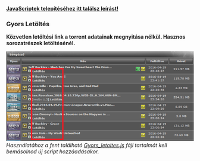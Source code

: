 **[JavaScriptek telepítéséhez itt találsz leírást!](https://github.com/Soresu/JavaScripts)**
### Gyors Letöltés
**Közvetlen letöltési link a torrent adatainak megnyitása nélkül. Hasznos sorozatrészek letöltésénél.**

![alt text](https://raw.githubusercontent.com/Soresu/Others/master/Images/JavaScripts/Ncore/NcoreGYL.png "Példa 1")<br>
 *Használatához a fent található [Gyors_letoltes.js](https://github.com/Soresu/JavaScripts/blob/master/Ncore/Gyors_letoltes.js) fájl tartalmát kell bemásolnod új script hozzáadásakor.*
